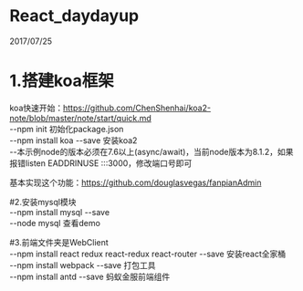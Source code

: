 # React_daydayup

2017/07/25
# 1.搭建koa框架
  koa快速开始：https://github.com/ChenShenhai/koa2-note/blob/master/note/start/quick.md  
  --npm init 初始化package.json  
  --npm install koa --save 安装koa2  
  --本示例node的版本必须在7.6以上(async/await)，当前node版本为8.1.2，如果报错listen EADDRINUSE :::3000，修改端口号即可  
    
  基本实现这个功能：https://github.com/douglasvegas/fanpianAdmin    
  
#2.安装mysql模块  
  --npm install mysql --save  
  --node mysql 查看demo  

#3.前端文件夹是WebClient  
 --npm install react redux react-redux react-router --save 安装react全家桶  
 --npm install webpack --save 打包工具  
 --npm install antd --save 蚂蚁金服前端组件  
 